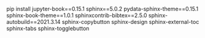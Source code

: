 pip install jupyter-book==0.15.1 sphinx==5.0.2 pydata-sphinx-theme==0.15.1 sphinx-book-theme==1.0.1 sphinxcontrib-bibtex==2.5.0 sphinx-autobuild==2021.3.14 sphinx-copybutton sphinx-design sphinx-external-toc sphinx-tabs sphinx-togglebutton
